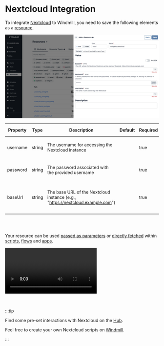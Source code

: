 # Nextcloud Integration

To integrate [Nextcloud](https://nextcloud.com/) to Windmill, you need to save the following elements as a [resource](../core_concepts/3_resources_and_types/index.mdx).

![Add Nextcloud Resource](../assets/integrations/add-nextcloud.png.webp)

| Property | Type   | Description                                                 | Default | Required | Where to Find                                           |
| -------- | ------ | ----------------------------------------------------------- | ------- | -------- | ------------------------------------------------------- |
| username | string | The username for accessing the Nextcloud instance           |         | true     | Your Nextcloud account credentials                     |
| password | string | The password associated with the provided username          |         | true     | Your Nextcloud account credentials                     |
| baseUrl  | string | The base URL of the Nextcloud instance (e.g., "https://nextcloud.example.com") |         | true     | Found in the address bar of your Nextcloud instance    |
<br/><br/>

Your resource can be used [passed as parameters](../core_concepts/3_resources_and_types/index.mdx#passing-resources-as-parameters-to-scripts-preferred) or [directly fetched](../core_concepts/3_resources_and_types/index.mdx#fetching-them-from-within-a-script-by-using-the-wmill-client-in-the-respective-language) within [scripts](../script_editor/index.mdx), [flows](../flows/1_flow_editor.mdx) and [apps](../apps/0_app_editor/index.mdx).

<video
	className="border-2 rounded-xl object-cover w-full h-full dark:border-gray-800"
	controls
	src="/videos/add_resources_variables.mp4"
/>

<br/>

:::tip

Find some pre-set interactions with Nextcloud on the [Hub](https://hub.windmill.dev/integrations/nextcloud).

Feel free to create your own Nextcloud scripts on [Windmill](../getting_started/00_how_to_use_windmill/index.mdx).

:::
